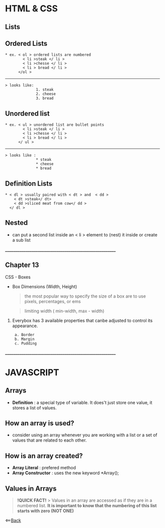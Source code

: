  # HTML & CSS 
  ## Lists
  ## Ordered Lists 
    * ex. < ol > ordered lists are numbered 
            < li >steak </ li >
            < li >chesse </ li >
            < li > bread </ li >
          </ol >
------------------------------------------------------
    > looks like: 
                  1. steak
                  2. cheese
                  3. bread

  ## Unordered list
    * ex. < ul > unordered list are bullet points
            < li >steak </ li >
            < li >chesse </ li >
            < li > bread </ li >
          </ ul >
--------------------------------------------------------
    > looks like : 
                  * steak
                  * cheese
                  * bread  

  ## Definition Lists
    * < dl > usually paired with < dt > and  < dd >
        < dt >steak</ dt> 
        < dd >sliced meat from cow</ dd >
      </ dl >  
  
   ## Nested 
  * can put a second list inside an < li > element to (nest) it inside or create a sub list 

**______________________________________________________**

  ## Chapter 13 

CSS - Boxes
  * Box Dimensions (Width, Height)
    > the most popular way to specify the size of a box are to use pixels, percentages, or ems

    > limiting width ( min-width, max - width)

1. Everybox has 3 available properties that canbe adjusted to control its appearance.

        a. Border
        b. Margin
        c. Pudding
**______________________________________________________**
# JAVASCRIPT 
  ## Arrays
  * **Definition** : a special type of variable. It does't just store one value, it stores a list of values.

  ## How an array is used?
  
  * consider using an array whenever you are working with a list or a set of values that are related to each other. 

  ## How is an array created?

  * **Array Literal** : prefered method
  * **Array Constructor** : uses the new keyword *Array();
  
  ## Values in Arrays

  > **!QUICK FACT!** > Values in an array are accessed as if they are in a numbered list. **It is important to know that the numbering of this list starts with zero (NOT ONE)**




<==[Back](https://angeladzodzomenyo.github.io/reading-notes/)